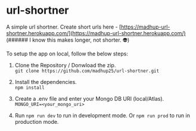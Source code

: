 # url-shortner
A simple url shortner. Create short urls here - [https://madhup-url-shortner.herokuapp.com/](https://madhup-url-shortner.herokuapp.com/) (###### I know this makes longer, not shorter. 👽)

To setup the app on local, follow the below steps:

1. Clone the Repository / Donwload the zip.  
`git clone https://github.com/madhup25/url-shortner.git`

2. Install the dependencies.  
`npm install`

3. Create a .env file and enter your Mongo DB URI (local/Atlas).  
`MONGO_URI=<your_mongo_uri>`

4. Run `npm run dev` to run in development mode. Or `npm run prod` to run in production mode.


